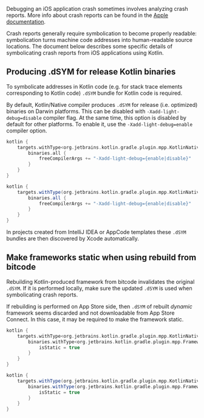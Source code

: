 [//]: # (title: Symbolicating iOS crash reports)

Debugging an iOS application crash sometimes involves analyzing crash reports.
More info about crash reports can be found in the [Apple documentation](https://developer.apple.com/library/archive/technotes/tn2151/_index.html).

Crash reports generally require symbolication to become properly readable:
symbolication turns machine code addresses into human-readable source locations.
The document below describes some specific details of symbolicating crash reports
from iOS applications using Kotlin.

## Producing .dSYM for release Kotlin binaries

To symbolicate addresses in Kotlin code (e.g. for stack trace elements
corresponding to Kotlin code) `.dSYM` bundle for Kotlin code is required.

By default, Kotlin/Native compiler produces `.dSYM` for release
(i.e. optimized) binaries on Darwin platforms. This can be disabled with `-Xadd-light-debug=disable`
compiler flag. At the same time, this option is disabled by default for other platforms. To enable it, use the `-Xadd-light-debug=enable`
compiler option.

<tabs group="build-script">
<tab title="Kotlin" group-key="kotlin">

```kotlin
kotlin {
    targets.withType<org.jetbrains.kotlin.gradle.plugin.mpp.KotlinNativeTarget> {
        binaries.all {
            freeCompilerArgs += "-Xadd-light-debug={enable|disable}"
        }
    }
}
```

</tab>
<tab title="Groovy" group-key="groovy">

```groovy
kotlin {
    targets.withType(org.jetbrains.kotlin.gradle.plugin.mpp.KotlinNativeTarget) {
        binaries.all {
            freeCompilerArgs += "-Xadd-light-debug={enable|disable}"
        }
    }
}
```

</tab>
</tabs>

In projects created from IntelliJ IDEA or AppCode templates these `.dSYM` bundles
are then discovered by Xcode automatically.

## Make frameworks static when using rebuild from bitcode

Rebuilding Kotlin-produced framework from bitcode invalidates the original `.dSYM`.
If it is performed locally, make sure the updated `.dSYM` is used when symbolicating
crash reports.

If rebuilding is performed on App Store side, then `.dSYM` of rebuilt *dynamic* framework
seems discarded and not downloadable from App Store Connect.
In this case, it may be required to make the framework static.

<tabs group="build-script">
<tab title="Kotlin" group-key="kotlin">

```kotlin
kotlin {
    targets.withType<org.jetbrains.kotlin.gradle.plugin.mpp.KotlinNativeTarget> {
        binaries.withType<org.jetbrains.kotlin.gradle.plugin.mpp.Framework> {
            isStatic = true
        }
    }
}
```

</tab>
<tab title="Groovy" group-key="groovy">

```groovy
kotlin {
    targets.withType(org.jetbrains.kotlin.gradle.plugin.mpp.KotlinNativeTarget) {
        binaries.withType(org.jetbrains.kotlin.gradle.plugin.mpp.Framework) {
            isStatic = true
        }
    }
}
```

</tab>
</tabs>
